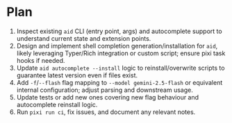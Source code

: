 # Plan

1. Inspect existing `aid` CLI (entry point, args) and autocomplete support to understand current state and extension points.
2. Design and implement shell completion generation/installation for `aid`, likely leveraging Typer/Rich integration or custom script; ensure pixi task hooks if needed.
3. Update `aid autocomplete --install` logic to reinstall/overwrite scripts to guarantee latest version even if files exist.
4. Add `-f`/`--flash` flag mapping to `--model gemini-2.5-flash` or equivalent internal configuration; adjust parsing and downstream usage.
5. Update tests or add new ones covering new flag behaviour and autocomplete reinstall logic.
6. Run `pixi run ci`, fix issues, and document any relevant notes.
